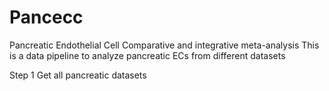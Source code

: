 # Pancecc
 Pancreatic Endothelial Cell Comparative and integrative meta-analysis
This is a data pipeline to analyze pancreatic ECs from different datasets

Step 1
Get all pancreatic datasets
